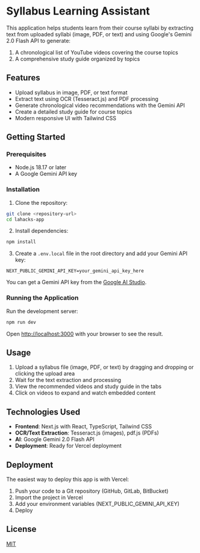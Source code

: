 # Syllabus Learning Assistant

This application helps students learn from their course syllabi by extracting text from uploaded syllabi (image, PDF, or text) and using Google's Gemini 2.0 Flash API to generate:

1. A chronological list of YouTube videos covering the course topics
2. A comprehensive study guide organized by topics

## Features

- Upload syllabus in image, PDF, or text format
- Extract text using OCR (Tesseract.js) and PDF processing
- Generate chronological video recommendations with the Gemini API
- Create a detailed study guide for course topics
- Modern responsive UI with Tailwind CSS

## Getting Started

### Prerequisites

- Node.js 18.17 or later
- A Google Gemini API key

### Installation

1. Clone the repository:
```bash
git clone <repository-url>
cd lahacks-app
```

2. Install dependencies:
```bash
npm install
```

3. Create a `.env.local` file in the root directory and add your Gemini API key:
```
NEXT_PUBLIC_GEMINI_API_KEY=your_gemini_api_key_here
```

You can get a Gemini API key from the [Google AI Studio](https://makersuite.google.com/app/apikey).

### Running the Application

Run the development server:

```bash
npm run dev
```

Open [http://localhost:3000](http://localhost:3000) with your browser to see the result.

## Usage

1. Upload a syllabus file (image, PDF, or text) by dragging and dropping or clicking the upload area
2. Wait for the text extraction and processing
3. View the recommended videos and study guide in the tabs
4. Click on videos to expand and watch embedded content

## Technologies Used

- **Frontend**: Next.js with React, TypeScript, Tailwind CSS
- **OCR/Text Extraction**: Tesseract.js (images), pdf.js (PDFs)
- **AI**: Google Gemini 2.0 Flash API
- **Deployment**: Ready for Vercel deployment

## Deployment

The easiest way to deploy this app is with Vercel:

1. Push your code to a Git repository (GitHub, GitLab, BitBucket)
2. Import the project in Vercel
3. Add your environment variables (NEXT_PUBLIC_GEMINI_API_KEY)
4. Deploy

## License

[MIT](https://choosealicense.com/licenses/mit/)

